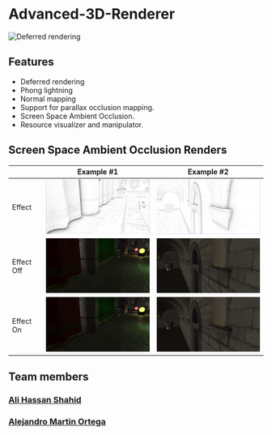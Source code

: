 # Advanced-3D-Renderer
<img src="https://github.com/FeroXx07/Advanced-3D-Renderer/blob/main/Docs/Images/DeferredRendering.gif?raw=true" alt="Deferred rendering" width="1200" />
  
## Features
- Deferred rendering
- Phong lightning
- Normal mapping
- Support for parallax occlusion mapping.
- Screen Space Ambient Occlusion.
- Resource visualizer and manipulator.

## Screen Space Ambient Occlusion Renders
|  | Example #1  | Example #2 |
| ------------- | ------------- | ------------- |
|  Effect | <img src="https://github.com/FeroXx07/Advanced-3D-Renderer/blob/main/Docs/Images/SSAO_Example_One-2.png?raw=true" alt="Example #1 Effect" width="300"/> | <img src="https://github.com/FeroXx07/Advanced-3D-Renderer/blob/main/Docs/Images/SSAO_Example_Two-2.png?raw=true" alt="Example #2 Effect" width="300"/> |  
|  Effect Off| <img src="https://github.com/FeroXx07/Advanced-3D-Renderer/blob/main/Docs/Images/SSAO_Example_One-1.png?raw=true" alt="Example #1 Effect Off " width="300"/> | <img src="https://github.com/FeroXx07/Advanced-3D-Renderer/blob/main/Docs/Images/SSAO_Example_Two-1.png?raw=true" alt="Example #2 Effect Off " width="300"/> |  
|  Effect On| <img src="https://github.com/FeroXx07/Advanced-3D-Renderer/blob/main/Docs/Images/SSAO_Example_One-0.png?raw=true" alt="Example #1 Effect Onn " width="300"/> | <img src="https://github.com/FeroXx07/Advanced-3D-Renderer/blob/main/Docs/Images/SSAO_Example_Two-0.png?raw=true" alt="Example #2 Effect Onn " width="300"/> |  
## Team members
### [Ali Hassan Shahid](https://github.com/FeroXx07 "Ali's Github Page")
### [Alejandro Martin Ortega](https://github.com/Alejandromo125 "Allen's Github Page") 

